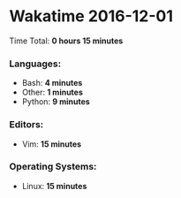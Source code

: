 # Wakatime 2016-12-01

Time Total: **0 hours 15 minutes**

### Languages:
- Bash: **4 minutes** 
- Other: **1 minutes** 
- Python: **9 minutes** 

### Editors:
- Vim: **15 minutes** 

### Operating Systems:
- Linux: **15 minutes** 

